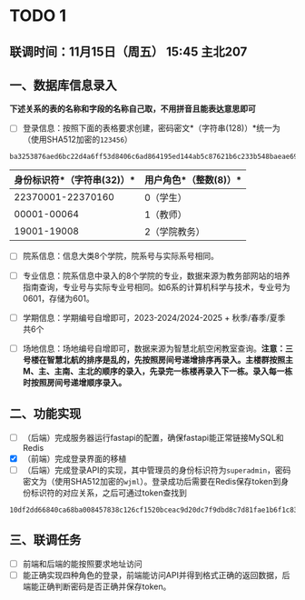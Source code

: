 # TODO 1

## 联调时间：11月15日（周五） 15:45 主北207

## 一、数据库信息录入

**下述关系的表的名称和字段的名称自己取，不用拼音且能表达意思即可**

- [ ] 登录信息：按照下面的表格要求创建，密码密文*（字符串(128)）*统一为（使用SHA512加密的`123456`）

```
ba3253876aed6bc22d4a6ff53d8406c6ad864195ed144ab5c87621b6c233b548baeae6956df346ec8c17f5ea10f35ee3cbc514797ed7ddd3145464e2a0bab413
```

| 身份标识符*（字符串(32)）* | 用户角色*（整数(8)）* |
| -------------------------- | --------------------- |
| 22370001-22370160          | 0（学生）             |
| 00001-00064                | 1（教师）             |
| 19001-19008                | 2（学院教务）         |

- [ ] 院系信息：信息大类8个学院，院系号与实际系号相同。

- [ ] 专业信息：院系信息中录入的8个学院的专业，数据来源为教务部网站的培养指南查询，专业号与实际专业号相同。如6系的计算机科学与技术，专业号为0601，存储为601。
- [ ] 学期信息：学期编号自增即可，2023-2024/2024-2025 + 秋季/春季/夏季 共6个

- [ ] 场地信息：场地编号自增即可，数据来源为智慧北航空闲教室查询。**注意：三号楼在智慧北航的排序是乱的，先按照房间号递增排序再录入。主楼群按照主M、主、主南、主北的顺序的录入，先录完一栋楼再录入下一栋。录入每一栋时按照房间号递增顺序录入。**

## 二、功能实现

- [ ] （后端）完成服务器运行fastapi的配置，确保fastapi能正常链接MySQL和Redis
- [x] （前端）完成登录界面的移植
- [ ] （后端）完成登录API的实现，其中管理员的身份标识符为`superadmin`，密码密文为（使用SHA512加密的`wjml`）。登录成功后需要在Redis保存token到身份标识符的对应关系，之后可通过token查找到

```
10df2dd66840ca68ba008457838c126cf1520bceac9d20dc7f9dbd8c7d81fae1b6f1c83bbf8a27e6f16d1365d77ef5f7b0c6a2b285d7e73f4f6e463db816f919
```

## 三、联调任务

- [ ] 前端和后端的能按照要求地址访问
- [ ] 能正确实现四种角色的登录，前端能访问API并得到格式正确的返回数据，后端能正确判断密码是否正确并保存token。